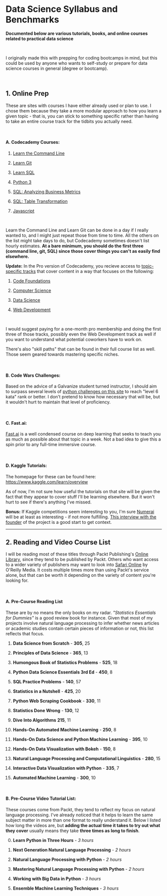 # Data Science Syllabus and Benchmarks
**Documented below are various tutorials, books, and online courses related to practical data science**

&nbsp;

I originally made this with prepping for coding bootcamps in mind, but this could be used by anyone who wants to self-study or prepare for data science courses in general (degree or bootcamp).

&nbsp;

## 1. Online Prep

These are sites with courses I have either already used or plan to use. I chose them because they take a more modular approach to how you learn a given topic - that is, you can stick to something specific rather than having to take an entire course track for the tidbits you actually need.

&nbsp;

#### A. Codecademy Courses: 

1. [Learn the Command Line](https://www.codecademy.com/learn/learn-the-command-line)

2. [Learn Git](https://www.codecademy.com/learn/learn-git)

3. [Learn SQL](https://www.codecademy.com/learn/learn-sql)

4. [Python 3](https://www.codecademy.com/learn/learn-python-3)

5. [SQL: Analyzing Business Metrics](https://www.codecademy.com/learn/sql-analyzing-business-metrics)

6. [SQL: Table Transformation](https://www.codecademy.com/learn/sql-table-transformation)

7. [Javascript](https://www.codecademy.com/learn/javascript)

&nbsp;

Learn the Command Line and Learn Git can be done in a day if I really wanted to, and I might just repeat those from time to time. All the others on the list might take days to do, but Codecademy sometimes doesn't list hourly estimates. **At a bare minimum, you should do the first three (command line, git, SQL) since those cover things you can't as easily find elsewhere.**

**Update:** In the Pro version of Codecademy, you recieve access to [topic-specific tracks](https://www.codecademy.com/catalog/subject/all) that cover content in a way that focuses on the following:


1. [Code Foundations](https://www.codecademy.com/learn/paths/code-foundations)

2. [Computer Science](https://www.codecademy.com/learn/paths/computer-science)

3. [Data Science](https://www.codecademy.com/learn/paths/data-science)

4. [Web Development](https://www.codecademy.com/learn/paths/web-development)

&nbsp;

I would suggest paying for a one-month pro membership and doing the first three of those tracks, possibly even the Web Development track as well if you want to understand what potential coworkers have to work on.

There's also "skill paths" that can be found in their full course list as well. Those seem geared towards mastering specific niches.

&nbsp;

#### B. Code Wars Challenges:

Based on the advice of a Galvanize student turned instructor, I should aim to surpass several levels of [python challenges on this site](https://www.codewars.com) to reach "level 6 kata" rank or better. I don't pretend to know how necessary that will be, but it wouldn't hurt to maintain that level of proficiency.

&nbsp;

#### C. Fast.ai:

[Fast.ai](https://www.fast.ai/) is a well condensed course on deep learning that seeks to teach you as much as possible about that topic in a week. Not a bad idea to give this a spin prior to any full-time immersive course.

&nbsp;

#### D. Kaggle Tutorials:

The homepage for these can be found here: https://www.kaggle.com/learn/overview

As of now, I'm not sure how useful the tutorials on that site will be given the fact that they appear to cover stuff I'll be learning elsewhere. But it won't hurt to see if there's anything I've missed. 

**Bonus:** If Kaggle competitions seem interesting to you, I'm sure [Numerai](https://numer.ai/learn) will be at least as interesting - if not more fulfilling. [This interview with the founder](https://www.youtube.com/watch?v=yY-Sg7KhRhU) of the project is a good start to get context.

---

## 2. Reading and Video Course List

I will be reading most of these titles through Packt Publishing's [Online Library](https://subscribe.packtpub.com/), since they tend to be published by Packt. Others who want access to a wider variety of publishers may want to look into [Safari Online](https://www.oreilly.com/online-learning/individuals.html) by O'Reilly Media. It costs multiple times more than using Packt's service alone, but that can be worth it depending on the variety of content you're looking for.

&nbsp;

#### A. Pre-Course Reading List

These are by no means the only books on my radar. *"Statistics Essentials for Dummies"* is a good review book for instance. Given that most of my projects involve natural language processing to infer whether news articles or academic studies contain certain pieces of information or not, this list reflects that focus.

  1. **Data Science from Scratch** - **305**,	25

  2. **Principles of Data Science** - **365**, 13 
 
  3. **Humongous Book of Statistics Problems** - **525**, 18
 
  4. **Python Data Science Essentials 3rd Ed** - **450**, 8
 
  5. **SQL Practice Problems** - **140**, 57

  6. **Statistics in a Nutshell** - **425**, 20
 
  7. **Python Web Scraping Cookbook** - **330**, 11

  8. **Statistics Done Wrong** - **130**, 12

  9. **Dive Into Algorithms** **215**, 11
 
  10. **Hands-On Automated Machine Learning** - **250**, 8
 
 11. **Hands-On Data Science and Python Machine Learning** - **395**, 10
 
 12. **Hands-On Data Visualization with Bokeh** - **150**, 8
 
 13. **Natural Language Processing and Computational Linguistics** - **280**, 15
 
 14. **Interactive Data Visualization with Python** - **335**, 7

 15. **Automated Machine Learning** - **300**, 10
 
&nbsp;

#### B. Pre-Course Video Tutorial List:

These courses come from Packt, they tend to reflect my focus on natural language processing. I've already noticed that it helps to learn the same subject matter in more than one format to really understand it. Below I listed how long the videos are, but **adding the actual time it takes to try out what they cover** usually means they take **three times as long to finish**.

  0. **Learn Python in Three Hours** - *3 hours*

  1. **Next Generation Natural Language Processing** - *2 hours*
  
  2. **Natural Language Processing with Python** - *2 hours*
  
  3. **Mastering Natural Language Processing with Python** - *2 hours*
  
  4. **Working with Big Data in Python** - *3 hours*
  
  5. **Ensemble Machine Learning Techniques** - *3 hours*
